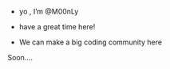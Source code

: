 - yo , I’m @M00nLy
- have a great time here! 

- We can make a big coding community here 

Soon....
